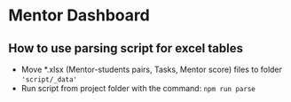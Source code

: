 # Mentor Dashboard

## How to use parsing script for excel tables
- Move *.xlsx (Mentor-students pairs, Tasks, Mentor score) files to folder `'script/_data'`
- Run script from project folder with the command: `npm run parse`
